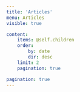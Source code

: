 ```yaml
---
title: 'Articles'
menu: Articles
visible: true

content:
    items: @self.children
    order:
        by: date
        dir: desc
    limit: 2
    pagination: true

pagination: true
---
```

